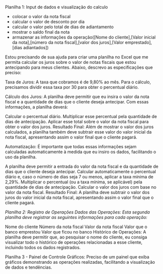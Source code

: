 
Planilha 1: Input de dados e visualização do calculo

- colocar o valor da nota fiscal
- calcular o valor de desconto por dia
- calcular o valor pelo total de dias de adiantamento
- mostrar o saldo final da nota
- armazenar as informações da operação([Nome do cliente],[Valor inicial da nota],[número da nota fiscal],[valor dos juros],[Valor emprestado], [dias adiantados])

Estou precisando de sua ajuda para criar uma planilha no Excel que me permita calcular 
os juros sobre o valor de notas fiscais que estou antecipando para meus clientes. Abaixo, descrevo as especificações que preciso:

Taxa de Juros: A taxa que cobramos é de 9,80% ao mês. Para o cálculo, precisamos dividir essa taxa por 30 para obter o percentual diário.

Cálculo dos Juros: A planilha deve permitir que eu insira o valor da nota fiscal 
e a quantidade de dias que o cliente deseja antecipar. Com essas informações, a planilha deverá:

Calcular o percentual diário.
Multiplicar esse percentual pela quantidade de dias de antecipação.
Aplicar esse total sobre o valor da nota fiscal para obter o valor dos juros.
Resultado Final: Além de mostrar o valor dos juros calculados, a planilha também deve 
subtrair esse valor do valor inicial da nota fiscal, apresentando assim o valor final que o cliente pagará.

Automatização: É importante que todas essas informações sejam calculadas automaticamente à medida que eu insiro os dados, facilitando o uso da planilha.

A planilha deve permitir a entrada do valor da nota fiscal e da quantidade de dias que o cliente deseja antecipar.
Calcular automaticamente o percentual diário e, caso o número de dias seja 7 ou menos, aplicar a taxa mínima de 2,29%.
Multiplicar o percentual (ou a taxa mínima, se aplicável) pela quantidade de dias de antecipação.
Calcular o valor dos juros com base no valor da nota fiscal.
Resultado Final: A planilha deve subtrair o valor dos juros do valor inicial da nota fiscal, apresentando assim o valor final que o cliente pagará.

*Planilha 2: Registro de Operações
Dados das Operações: Esta segunda planilha deve registrar as seguintes informações para cada operação:*

Nome do cliente
Número da nota fiscal 
Valor da nota fiscal
Valor que o banco emprestou
Valor que ficou no banco
Histórico de Operações: A planilha deve permitir que, ao pesquisar o nome do cliente, 
eu consiga visualizar todo o histórico de operações relacionadas a esse cliente, incluindo todos os dados registrados.

Planilha 3 -  Painel de Controle
Gráficos: Preciso de um painel que exiba gráficos demonstrando as operações realizadas, facilitando a visualização de dados e tendências.